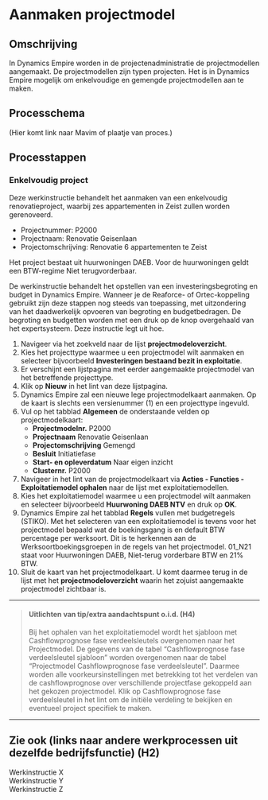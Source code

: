 # Aanmaken projectmodel

## Omschrijving
In Dynamics Empire worden in de projectenadministratie de projectmodellen aangemaakt. De projectmodellen zijn typen projecten. Het is in Dynamics Empire mogelijk om enkelvoudige en gemengde projectmodellen aan te maken.

## Processchema
(Hier komt link naar Mavim of plaatje van proces.)

## Processtappen
### Enkelvoudig project
Deze werkinstructie behandelt het aanmaken van een enkelvoudig renovatieproject, waarbij zes appartementen in Zeist zullen worden gerenoveerd.
- Projectnummer: P2000
- Projectnaam: Renovatie Geisenlaan
- Projectomschrijving: Renovatie 6 appartementen te Zeist

Het project bestaat uit huurwoningen DAEB. Voor de huurwoningen geldt een BTW-regime Niet terugvorderbaar.

De werkinstructie behandelt het opstellen van een investeringsbegroting en budget in Dynamics Empire. Wanneer je de Reaforce- of Ortec-koppeling gebruikt zijn deze stappen nog steeds van toepassing, met uitzondering van het daadwerkelijk opvoeren van begroting en budgetbedragen. De begroting en budgetten worden met een druk op de knop overgehaald van het expertsysteem. Deze instructie legt uit hoe.

 1. Navigeer via het zoekveld naar de lijst **projectmodeloverzicht**.
 2. Kies het projecttype waarmee u een projectmodel wilt aanmaken en selecteer bijvoorbeeld **Investeringen bestaand bezit in exploitatie**.
 3. Er verschijnt een lijstpagina met eerder aangemaakte projectmodel van het betreffende projecttype. 
 4. Klik op **Nieuw** in het lint van deze lijstpagina.
 5. Dynamics Empire zal een nieuwe lege projectmodelkaart aanmaken. Op de kaart is slechts een versienummer (1) en een projecttype ingevuld.
 6. Vul op het tabblad **Algemeen** de onderstaande velden op projectmodelkaart:
	* **Projectmodelnr.** P2000
	* **Projectnaam** Renovatie Geisenlaan
	* **Projectomschrijving** Gemengd
	* **Besluit** Initiatiefase
	* **Start- en opleverdatum** Naar eigen inzicht
	* **Clusternr.** P2000
 7. Navigeer in het lint van de projectmodelkaart via **Acties - Functies - Exploitatiemodel ophalen** naar de lijst met exploitatiemodellen.
 8. Kies het exploitatiemodel waarmee u een projectmodel wilt aanmaken en selecteer bijvoorbeeld **Huurwoning DAEB NTV** en druk op **OK**.
 9.  Dynamics Empire zal het tabblad **Regels** vullen met budgetregels (STIKO). Met het selecteren van een exploitatiemodel is tevens voor het projectmodel bepaald wat de boekingsgang is en default BTW percentage per werksoort. Dit is te herkennen aan de Werksoortboekingsgroepen in de regels van het projectmodel. 01_N21 staat voor Huurwoningen DAEB, Niet-terug vorderbare BTW en 21% BTW.
 10. Sluit de kaart van het projectmodelkaart. U komt daarmee terug in de lijst met het **projectmodeloverzicht** waarin het zojuist aangemaakte projectmodel zichtbaar is.

<hr>

>#### Uitlichten van tip/extra aandachtspunt o.i.d. (H4)
>
>Bij het ophalen van het exploitatiemodel wordt het sjabloon met Cashflowprognose fase verdeelsleutels overgenomen naar het Projectmodel. De gegevens van de tabel “Cashflowprognose fase verdeelsleutel sjabloon” worden overgenomen naar de tabel “Projectmodel Cashflowprognose fase verdeelsleutel”. Daarmee worden alle voorkeursinstellingen met betrekking tot het verdelen van de cashflowprognose over verschillende projectfase gekoppeld aan het gekozen projectmodel. Klik op Cashflowprognose fase verdeelsleutel in het lint om de initiële verdeling te bekijken en eventueel project specifiek te maken.


<hr>

## Zie ook (links naar andere werkprocessen uit dezelfde bedrijfsfunctie) (H2)
Werkinstructie X  
Werkinstructie Y  
Werkinstructie Z
<!--stackedit_data:
eyJoaXN0b3J5IjpbLTE5Nzc1NDk3MzNdfQ==
-->